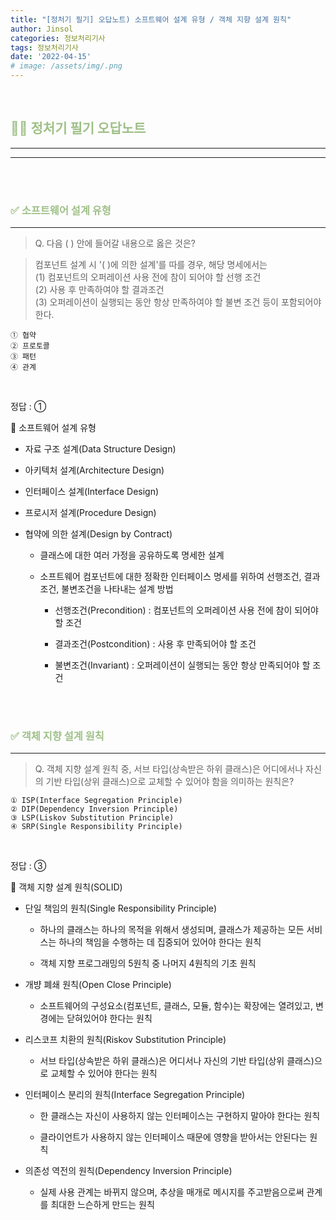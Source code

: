 ```yaml
---
title: "[정처기 필기] 오답노트) 소프트웨어 설계 유형 / 객체 지향 설계 원칙"
author: Jinsol
categories: 정보처리기사
tags: 정보처리기사
date: '2022-04-15'
# image: /assets/img/.png
---
```


<br>

## <span style="color:#9FC088">**🤷‍♀️ 정처기 필기 오답노트**</span>
<hr>
<hr>

<br>
<br>

### <span style="color:#9FC088">**✅ 소프트웨어 설계 유형**</span>
<hr>

> Q. 다음 ( ) 안에 들어갈 내용으로 옳은 것은?

> 컴포넌트 설계 시 '( )에 의한 설계'를 따를 경우, 해당 명세에서는
> <br>(1) 컴포넌트의 오퍼레이션 사용 전에 참이 되어야 할 선행 조건
> <br>(2) 사용 후 만족하여야 할 결과조건
> <br>(3) 오퍼레이션이 실행되는 동안 항상 만족하여야 할 불변 조건 등이 포함되어야 한다.

    ① 협약
    ② 프로토콜
    ③ 패턴
    ④ 관계

<br>

정답 : ①

🔎 소프트웨어 설계 유형

- 자료 구조 설계(Data Structure Design)

- 아키텍처 설계(Architecture Design)

- 인터페이스 설계(Interface Design)

- 프로시저 설계(Procedure Design)

- 협약에 의한 설계(Design by Contract)

    - 클래스에 대한 여러 가정을 공유하도록 명세한 설계

    - 소프트웨어 컴포넌트에 대한 정확한 인터페이스 명세를 위하여 선행조건, 결과조건, 불변조건을 나타내는 설계 방법

        - 선행조건(Precondition) : 컴포넌트의 오퍼레이션 사용 전에 참이 되어야 할 조건

        - 결과조건(Postcondition) : 사용 후 만족되어야 할 조건

        - 불변조건(Invariant) : 오퍼레이션이 실행되는 동안 항상 만족되어야 할 조건
        
<br>
<br>

### <span style="color:#9FC088">**✅ 객체 지향 설계 원칙**</span>
<hr>

> Q. 객체 지향 설계 원칙 중, 서브 타입(상속받은 하위 클래스)은 어디에서나 자신의 기반 타입(상위 클래스)으로 교체할 수 있어야 함을 의미하는 원칙은?

    ① ISP(Interface Segregation Principle)
    ② DIP(Dependency Inversion Principle)
    ③ LSP(Liskov Substitution Principle)
    ④ SRP(Single Responsibility Principle)

<br>

정답 : ③

🔎 객체 지향 설계 원칙(SOLID)

- 단일 책임의 원칙(Single Responsibility Principle)

    - 하나의 클래스는 하나의 목적을 위해서 생성되며, 클래스가 제공하는 모든 서비스는 하나의 책임을 수행하는 데 집중되어 있어야 한다는 원칙

    - 객체 지향 프로그래밍의 5원칙 중 나머지 4원칙의 기초 원칙

- 개뱡 폐쇄 원칙(Open Close Principle)

    - 소프트웨어의 구성요소(컴포넌트, 클래스, 모듈, 함수)는 확장에는 열려있고, 변경에는 닫혀있어야 한다는 원칙

- 리스코프 치환의 원칙(Riskov Substitution Principle)

    - 서브 타입(상속받은 하위 클래스)은 어디서나 자신의 기반 타입(상위 클래스)으로 교체할 수 있어야 한다는 원칙

- 인터페이스 분리의 원칙(Interface Segregation Principle)

    - 한 클래스는 자신이 사용하지 않는 인터페이스는 구현하지 말아야 한다는 원칙

    - 클라이언트가 사용하지 않는 인터페이스 때문에 영향을 받아서는 안된다는 원칙

- 의존성 역전의 원칙(Dependency Inversion Principle)

    - 실제 사용 관계는 바뀌지 않으며, 추상을 매개로 메시지를 주고받음으로써 관계를 최대한 느슨하게 만드는 원칙